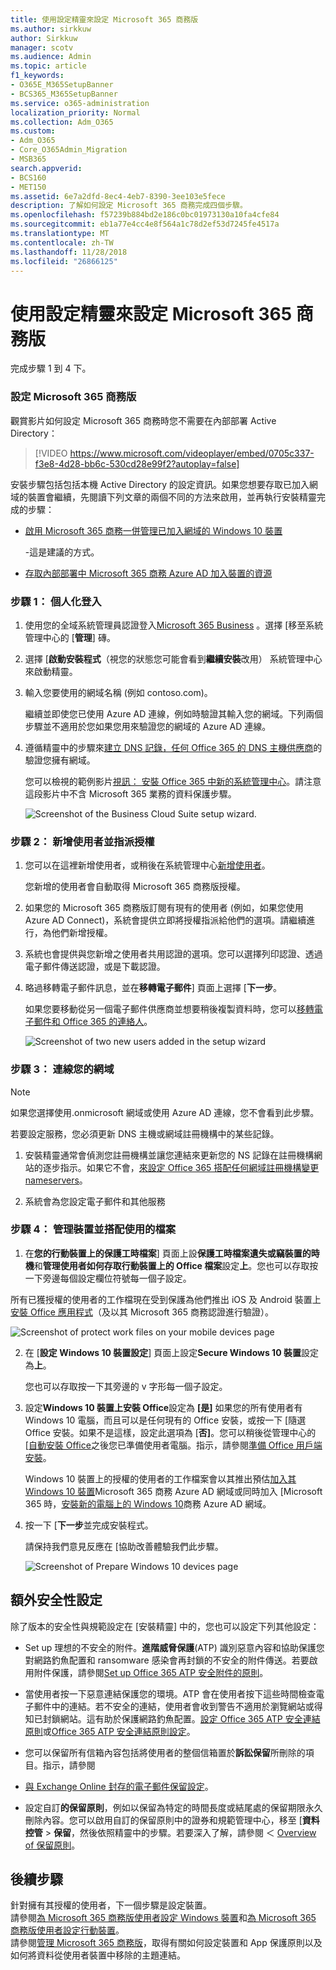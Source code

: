 ```yaml
---
title: 使用設定精靈來設定 Microsoft 365 商務版
ms.author: sirkkuw
author: Sirkkuw
manager: scotv
ms.audience: Admin
ms.topic: article
f1_keywords:
- O365E_M365SetupBanner
- BCS365_M365SetupBanner
ms.service: o365-administration
localization_priority: Normal
ms.collection: Adm_O365
ms.custom:
- Adm_O365
- Core_O365Admin_Migration
- MSB365
search.appverid:
- BCS160
- MET150
ms.assetid: 6e7a2dfd-8ec4-4eb7-8390-3ee103e5fece
description: 了解如何設定 Microsoft 365 商務完成四個步驟。
ms.openlocfilehash: f57239b884bd2e186c0bc01973130a10fa4cfe84
ms.sourcegitcommit: eb1a77e4cc4e8f564a1c78d2ef53d7245fe4517a
ms.translationtype: MT
ms.contentlocale: zh-TW
ms.lasthandoff: 11/28/2018
ms.locfileid: "26866125"
---
```

# <a name="set-up-microsoft-365-business-by-using-the-setup-wizard"></a>使用設定精靈來設定 Microsoft 365 商務版

完成步驟 1 到 4 下。
  
### <a name="set-up-microsoft-365-business"></a>設定 Microsoft 365 商務版

觀賞影片如何設定 Microsoft 365 商務時您不需要在內部部署 Active Directory：
  
> [!VIDEO https://www.microsoft.com/videoplayer/embed/0705c337-f3e8-4d28-bb6c-530cd28e99f2?autoplay=false]
  
安裝步驟包括包括本機 Active Directory 的設定資訊。如果您想要存取已加入網域的裝置會繼續，先閱讀下列文章的兩個不同的方法來啟用，並再執行安裝精靈完成的步驟：
  
- [啟用 Microsoft 365 商務一併管理已加入網域的 Windows 10 裝置](manage-windows-devices.md)
    
    -這是建議的方式。
    
- [存取內部部署中 Microsoft 365 商務 Azure AD 加入裝置的資源](access-resources.md)
    
### <a name="step-1-personalize-sign-in"></a>步驟 1： 個人化登入

1. 使用您的全域系統管理員認證登入[Microsoft 365 Business](https://portal.microsoft.com) 。選擇 [移至系統管理中心的 [**管理**] 磚。 
    
2. 選擇 [**啟動安裝程式**（視您的狀態您可能會看到**繼續安裝**改用） 系統管理中心來啟動精靈。 
    
3. 輸入您要使用的網域名稱 (例如 contoso.com)。
    
    繼續並即使您已使用 Azure AD 連線，例如時驗證其輸入您的網域。下列兩個步驟並不適用於您如果您用來驗證您的網域的 Azure AD 連線。
    
4. 遵循精靈中的步驟來[建立 DNS 記錄，任何 Office 365 的 DNS 主機供應商](https://support.office.com/article/7b7b075d-79f9-4e37-8a9e-fb60c1d95166)的驗證您擁有網域。 
    
    您可以檢視的範例影片[視訊： 安裝 Office 365 中新的系統管理中心](https://support.office.com/article/a8c2002a-34bc-4ab3-93d8-9b5156c48bf8)。請注意這段影片中不含 Microsoft 365 業務的資料保護步驟。
    
    ![Screenshot of the Business Cloud Suite setup wizard.](media/3c4fd40c-2de1-4a87-8ee0-78d3928c7bb7.png)
  
### <a name="step-2-add-users-and-assign-licenses"></a>步驟 2： 新增使用者並指派授權

1. 您可以在這裡新增使用者，或稍後在系統管理中心[新增使用者](add-users-m365b.md)。 
    
    您新增的使用者會自動取得 Microsoft 365 商務版授權。
    
2. 如果您的 Microsoft 365 商務版訂閱有現有的使用者 (例如，如果您使用 Azure AD Connect)，系統會提供立即將授權指派給他們的選項。請繼續進行，為他們新增授權。
    
3. 系統也會提供與您新增之使用者共用認證的選項。您可以選擇列印認證、透過電子郵件傳送認證，或是下載認證。
    
4. 略過移轉電子郵件訊息，並在**移轉電子郵件**] 頁面上選擇 [**下一步**。 
    
    如果您要移動從另一個電子郵件供應商並想要稍後複製資料時，您可以[移轉電子郵件和 Office 365 的連絡人](https://support.office.com/article/a3e3bddb-582e-4133-8670-e61b9f58627e)。
    
    ![Screenshot of two new users added in the setup wizard](media/8f729967-5c65-4ceb-b737-18119db40564.png)
  
### <a name="step-3-connect-your-domain"></a>步驟 3： 連線您的網域

> [!NOTE]
> 如果您選擇使用.onmicrosoft 網域或使用 Azure AD 連線，您不會看到此步驟。 
  
若要設定服務，您必須更新 DNS 主機或網域註冊機構中的某些記錄。
  
1. 安裝精靈通常會偵測您註冊機構並讓您連結來更新您的 NS 記錄在註冊機構網站的逐步指示。如果它不會，[來設定 Office 365 搭配任何網域註冊機構變更 nameservers](https://support.office.com/article/a8b487a9-2a45-4581-9dc4-5d28a47010a2)。
    
2. 系統會為您設定電子郵件和其他服務
    
### <a name="step-4-manage-devices-and-work-files"></a>步驟 4： 管理裝置並搭配使用的檔案

1. 在**您的行動裝置上的保護工時檔案**] 頁面上設**保護工時檔案遺失或竊裝置的時機**和**管理使用者如何存取行動裝置上的 Office 檔案**設定**上**。您也可以存取按一下旁邊每個設定欄位符號每一個子設定。
  
  所有已獲授權的使用者的工作檔現在受到保護為他們推出 iOS 及 Android 裝置上[安裝 Office 應用程式](set-up-mobile-devices.md)（及以其 Microsoft 365 商務認證進行驗證）。 
  
  ![Screenshot of protect work files on your mobile devices page](media/3139a9aa-6228-4e74-8166-c6a886d7319f.PNG)
  
2. 在 [**設定 Windows 10 裝置設定**] 頁面上設定**Secure Windows 10 裝置**設定為**上**。
  
   您也可以存取按一下其旁邊的 v 字形每一個子設定。
  
3. 設定**Windows 10 裝置上安裝 Office**設定為 **[是]** 如果您的所有使用者有 Windows 10 電腦，而且可以是任何現有的 Office 安裝，或按一下 [隨選 Office 安裝。如果不是這樣，設定此選項為 [**否]**。您可以稍後從管理中心的 [[自動安裝 Office](auto-install-or-uninstall-office.md)之後您已準備使用者電腦。指示，請參閱[準備 Office 用戶端安裝](prepare-for-office-client-deployment.md)。
  
    Windows 10 裝置上的授權的使用者的工作檔案會以其推出預估[加入其 Windows 10 裝置](set-up-windows-devices.md)Microsoft 365 商務 Azure AD 網域或同時加入 [Microsoft 365 時，[安裝新的電腦上的 Windows 10](https://support.office.com/article/c654bd23-d256-4ac7-8fba-0c993bf5a771.aspx)商務 Azure AD 網域。 
  
4. 按一下 [**下一步**並完成安裝程式。 
  
    請保持我們意見反應在 [協助改善體驗我們此步驟。
  
    ![Screenshot of Prepare Windows 10 devices page](media/bff701c1-48a3-44f4-aa95-9d959d57c85b.PNG)
  
## <a name="additional-security-settings"></a>額外安全性設定

除了版本的安全性與規範設定在 [安裝精靈] 中的，您也可以設定下列其他設定：
  
- Set up 理想的不安全的附件。**進階威脅保護**(ATP) 識別惡意內容和協助保護您對網路釣魚配置和 ransomware 感染會再封鎖的不安全的附件傳送。若要啟用附件保護，請參閱[Set up Office 365 ATP 安全附件的原則](https://support.office.com/article/078eb946-819a-4e13-8673-fe0c0ad3a775#setpolicy)。
    
- 當使用者按一下惡意連結保護您的環境。ATP 會在使用者按下這些時間檢查電子郵件中的連結。若不安全的連結，使用者會收到警告不適用於瀏覽網站或得知已封鎖網站。這有助於保護網路釣魚配置。[設定 Office 365 ATP 安全連結原則](https://support.office.com/article/bdd5372d-775e-4442-9c1b-609627b94b5d#reveddefaultscc)或[Office 365 ATP 安全連結原則設定](https://support.office.com/article/bdd5372d-775e-4442-9c1b-609627b94b5d#addemailpolscc)。
    
- 您可以保留所有信箱內容包括將使用者的整個信箱置於**訴訟保留**所刪除的項目。指示，請參閱 
- [與 Exchange Online 封存的電子郵件保留設定](security-features.md#set-up-email-retention-with-exchange-online-archiving)。
    
- 設定自訂**的保留原則**，例如以保留為特定的時間長度或結尾處的保留期限永久刪除內容。您可以啟用自訂的保留原則中的證券和規範管理中心，移至 [**資料控管** \> **保留**，然後依照精靈中的步驟。若要深入了解，請參閱 ＜ [Overview of 保留原則](https://support.office.com/article/5e377752-700d-4870-9b6d-12bfc12d2423)。
    
## <a name="next-steps"></a>後續步驟

針對擁有其授權的使用者，下一個步驟是設定裝置。<br/> 請參閱[為 Microsoft 365 商務版使用者設定 Windows 裝置](set-up-windows-devices.md)和[為 Microsoft 365 商務版使用者設定行動裝置](set-up-mobile-devices.md)。 <br/>請參閱[管理 Microsoft 365 商務版](manage.md)，取得有關如何設定裝置和 App 保護原則以及如何將資料從使用者裝置中移除的主題連結。 
  


